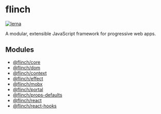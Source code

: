 # flinch
[![lerna](https://img.shields.io/badge/maintained%20with-lerna-cc00ff.svg)](https://lerna.js.org/)

A modular, extensible JavaScript framework for progressive web apps.


## Modules
* [@flinch/core](packages/core)
* [@flinch/dom](packages/dom)
* [@flinch/context](packages/context)
* [@flinch/effect](packages/effect)
* [@flinch/mobx](packages/mobx)
* [@flinch/portal](packages/portal)
* [@flinch/props-defaults](packages/props-defaults)
* [@flinch/react](packages/react)
* [@flinch/react-hooks](packages/react-hooks)
